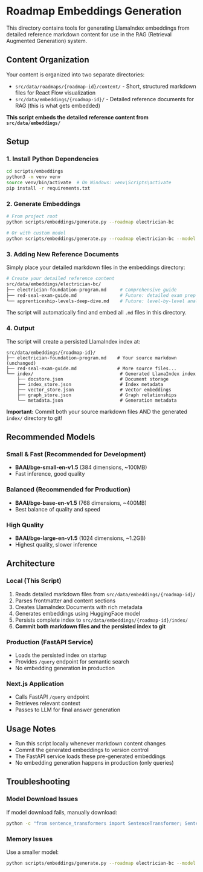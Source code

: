 # Roadmap Embeddings Generation

This directory contains tools for generating LlamaIndex embeddings from detailed reference markdown content for use in the RAG (Retrieval Augmented Generation) system.

## Content Organization

Your content is organized into two separate directories:

- `src/data/roadmaps/{roadmap-id}/content/` - Short, structured markdown files for React Flow visualization
- `src/data/embeddings/{roadmap-id}/` - Detailed reference documents for RAG (this is what gets embedded)

**This script embeds the detailed reference content from `src/data/embeddings/`**

## Setup

### 1. Install Python Dependencies

```bash
cd scripts/embeddings
python3 -m venv venv
source venv/bin/activate  # On Windows: venv\Scripts\activate
pip install -r requirements.txt
```

### 2. Generate Embeddings

```bash
# From project root
python scripts/embeddings/generate.py --roadmap electrician-bc

# Or with custom model
python scripts/embeddings/generate.py --roadmap electrician-bc --model BAAI/bge-base-en-v1.5
```

### 3. Adding New Reference Documents

Simply place your detailed markdown files in the embeddings directory:

```bash
# Create your detailed reference content
src/data/embeddings/electrician-bc/
├── electrician-foundation-program.md     # Comprehensive guide
├── red-seal-exam-guide.md                # Future: detailed exam prep
└── apprenticeship-levels-deep-dive.md    # Future: level-by-level analysis
```

The script will automatically find and embed all `.md` files in this directory.

### 4. Output

The script will create a persisted LlamaIndex index at:
```
src/data/embeddings/{roadmap-id}/
├── electrician-foundation-program.md    # Your source markdown (unchanged)
├── red-seal-exam-guide.md               # More source files...
└── index/                                # Generated LlamaIndex index
    ├── docstore.json                     # Document storage
    ├── index_store.json                  # Index metadata
    ├── vector_store.json                 # Vector embeddings
    ├── graph_store.json                  # Graph relationships
    └── metadata.json                     # Generation metadata
```

**Important:** Commit both your source markdown files AND the generated `index/` directory to git!

## Recommended Models

### Small & Fast (Recommended for Development)
- **BAAI/bge-small-en-v1.5** (384 dimensions, ~100MB)
- Fast inference, good quality

### Balanced (Recommended for Production)
- **BAAI/bge-base-en-v1.5** (768 dimensions, ~400MB)
- Best balance of quality and speed

### High Quality
- **BAAI/bge-large-en-v1.5** (1024 dimensions, ~1.2GB)
- Highest quality, slower inference

## Architecture

### Local (This Script)
1. Reads detailed markdown files from `src/data/embeddings/{roadmap-id}/`
2. Parses frontmatter and content sections
3. Creates LlamaIndex Documents with rich metadata
4. Generates embeddings using HuggingFace model
5. Persists complete index to `src/data/embeddings/{roadmap-id}/index/`
6. **Commit both markdown files and the persisted index to git**

### Production (FastAPI Service)
- Loads the persisted index on startup
- Provides `/query` endpoint for semantic search
- No embedding generation in production

### Next.js Application
- Calls FastAPI `/query` endpoint
- Retrieves relevant context
- Passes to LLM for final answer generation

## Usage Notes

- Run this script locally whenever markdown content changes
- Commit the generated embeddings to version control
- The FastAPI service loads these pre-generated embeddings
- No embedding generation happens in production (only queries)

## Troubleshooting

### Model Download Issues
If model download fails, manually download:
```bash
python -c "from sentence_transformers import SentenceTransformer; SentenceTransformer('BAAI/bge-small-en-v1.5')"
```

### Memory Issues
Use a smaller model:
```bash
python scripts/embeddings/generate.py --roadmap electrician-bc --model sentence-transformers/all-MiniLM-L6-v2
```
